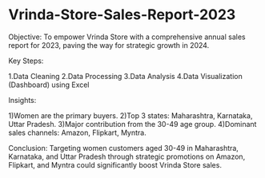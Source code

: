 # Vrinda-Store-Sales-Report-2023
Objective: To empower Vrinda Store with a comprehensive annual sales report for 2023, paving the way for strategic growth in 2024.

Key Steps:

1.Data Cleaning
2.Data Processing
3.Data Analysis
4.Data Visualization (Dashboard) using Excel

Insights:

1)Women are the primary buyers.
2)Top 3 states: Maharashtra, Karnataka, Uttar Pradesh.
3)Major contribution from the 30-49 age group.
4)Dominant sales channels: Amazon, Flipkart, Myntra.

Conclusion:
Targeting women customers aged 30-49 in Maharashtra, Karnataka, and Uttar Pradesh through strategic promotions on Amazon, Flipkart, and Myntra could significantly boost Vrinda Store sales.
